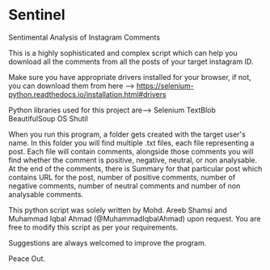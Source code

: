 # Sentinel
Sentimental Analysis of Instagram Comments

This is a highly sophisticated and complex script which can help you download all the 
comments from all the posts of your target instagram ID.

Make sure you have appropriate drivers installed for your browser, if not, you can download them from here -->
https://selenium-python.readthedocs.io/installation.html#drivers

Python libraries used for this project are-->
Selenium
TextBlob
BeautifulSoup
OS
Shutil

When you run this program, a folder gets created with the target user's name. In this folder you will
find multiple .txt files, each file representing a post. Each file will contain comments, alongside those
comments you will find whether the comment is positive, negative, neutral, or non analysable.
At the end of the comments, there is Summary for that particular post which contains URL for the post,
number of positive comments, number of negative comments, number of neutral comments and number
of non analysable comments.

This python script was solely written by Mohd. Areeb Shamsi and Muhammad Iqbal Ahmad (@MuhammadIqbalAhmad) upon request.
You are free to modify this script as per your requirements.

Suggestions are always welcomed to improve the program.

Peace Out.
